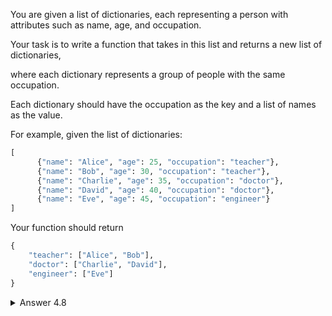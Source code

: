 You are given a list of dictionaries, each representing a person with attributes such as name, age, and occupation. 

Your task is to write a function that takes in this list and returns a new list of dictionaries, 

where each dictionary represents a group of people with the same occupation. 

Each dictionary should have the occupation as the key and a list of names as the value.

For example, given the list of dictionaries:

```py
[     
      {"name": "Alice", "age": 25, "occupation": "teacher"},
      {"name": "Bob", "age": 30, "occupation": "teacher"},    
      {"name": "Charlie", "age": 35, "occupation": "doctor"},    
      {"name": "David", "age": 40, "occupation": "doctor"},    
      {"name": "Eve", "age": 45, "occupation": "engineer"}
]
```

Your function should return

```py
{
    "teacher": ["Alice", "Bob"],
    "doctor": ["Charlie", "David"],
    "engineer": ["Eve"]
}
```

<details>

  <summary>Answer 4.8</summary>
  
  ```py
  
  """
  create a dictionary

  iterate trhough the list
  iterate through the dictionary,

  if the value ('teacher') exists in the new dictionary, 
      if the value of the name doesnt exist in the value of the occupation
          a. add the value of the name to the value of the new dictionary.
  if the value('teacher') doesnt exist in the new dictionary, create a list and add the value of the name.
  return dictionary
  """

  dic = {}
  for individual in a:
      for k,v in individual.items():
          if k == 'occupation':
              if v not in dic:
                  dic.setdefault(v, [individual['name']])
              else:
                  dic[v].append(individual['name'])
  ```
</details>
